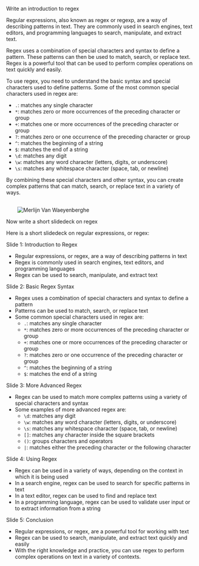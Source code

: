 Write an introduction to regex

Regular expressions, also known as regex or regexp, are a way of describing patterns in text. They are commonly used in search engines, text editors, and programming languages to search, manipulate, and extract text.

Regex uses a combination of special characters and syntax to define a pattern. These patterns can then be used to match, search, or replace text. Regex is a powerful tool that can be used to perform complex operations on text quickly and easily.

To use regex, you need to understand the basic syntax and special characters used to define patterns. Some of the most common special characters used in regex are:

-   `.`: matches any single character
-   `*`: matches zero or more occurrences of the preceding character or group
-   `+`: matches one or more occurrences of the preceding character or group
-   `?`: matches zero or one occurrence of the preceding character or group
-   `^`: matches the beginning of a string
-   `$`: matches the end of a string
-   `\d`: matches any digit
-   `\w`: matches any word character (letters, digits, or underscore)
-   `\s`: matches any whitespace character (space, tab, or newline)

By combining these special characters and other syntax, you can create complex patterns that can match, search, or replace text in a variety of ways.

![](data:image/svg+xml,%3csvg%20xmlns=%27http://www.w3.org/2000/svg%27%20version=%271.1%27%20width=%2730%27%20height=%2730%27/%3e)![Merlijn Van Waeyenberghe](https://chat.openai.com/_next/image?url=https%3A%2F%2Flh3.googleusercontent.com%2Fa%2FAEdFTp53ZdJzg4g--NVKcasH7W-OZgRHrUgY_30NTRB87g%3Ds96-c&w=64&q=75)

Now write a short slidedeck on regex

Here is a short slidedeck on regular expressions, or regex:

Slide 1: Introduction to Regex

-   Regular expressions, or regex, are a way of describing patterns in text
-   Regex is commonly used in search engines, text editors, and programming languages
-   Regex can be used to search, manipulate, and extract text

Slide 2: Basic Regex Syntax

-   Regex uses a combination of special characters and syntax to define a pattern
-   Patterns can be used to match, search, or replace text
-   Some common special characters used in regex are:
    -   `.`: matches any single character
    -   `*`: matches zero or more occurrences of the preceding character or group
    -   `+`: matches one or more occurrences of the preceding character or group
    -   `?`: matches zero or one occurrence of the preceding character or group
    -   `^`: matches the beginning of a string
    -   `$`: matches the end of a string

Slide 3: More Advanced Regex

-   Regex can be used to match more complex patterns using a variety of special characters and syntax
-   Some examples of more advanced regex are:
    -   `\d`: matches any digit
    -   `\w`: matches any word character (letters, digits, or underscore)
    -   `\s`: matches any whitespace character (space, tab, or newline)
    -   `[]`: matches any character inside the square brackets
    -   `()`: groups characters and operators
    -   `|`: matches either the preceding character or the following character

Slide 4: Using Regex

-   Regex can be used in a variety of ways, depending on the context in which it is being used
-   In a search engine, regex can be used to search for specific patterns in text
-   In a text editor, regex can be used to find and replace text
-   In a programming language, regex can be used to validate user input or to extract information from a string

Slide 5: Conclusion

-   Regular expressions, or regex, are a powerful tool for working with text
-   Regex can be used to search, manipulate, and extract text quickly and easily
-   With the right knowledge and practice, you can use regex to perform complex operations on text in a variety of contexts.

